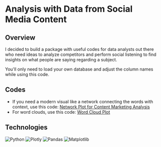 # Analysis with Data from Social Media Content

## Overview

I decided to build a package with useful codes for data analysts out there who need ideas to analyze competitors and perform social listening to find insights on what people are saying regarding a subject.

You'll only need to load your own database and adjust the column names while using this code.

## Codes

* If you need a modern visual like a network connecting the words with context, use this code: [Network Plot for Content Marketing Analysis](https://github.com/kfquinteiro/social-insights-analysis/blob/main/Word_count_and_network_plot_for_content_marketing_analysis_with_Instagram_posts.ipynb)
* For word clouds, use this code: [Word Cloud Plot](https://github.com/kfquinteiro/social-insights-analysis/blob/main/Wordcloud%20plot.ipynb)

## Technologies

![Python](https://img.shields.io/badge/python-3670A0?style=for-the-badge&logo=python&logoColor=ffdd54) 
![Plotly](https://img.shields.io/badge/Plotly-%233F4F75.svg?style=for-the-badge&logo=plotly&logoColor=white) 
![Pandas](https://img.shields.io/badge/pandas-%23150458.svg?style=for-the-badge&logo=pandas&logoColor=white) 
![Matplotlib](https://img.shields.io/badge/Matplotlib-%23ffffff.svg?style=for-the-badge&logo=Matplotlib&logoColor=black)
